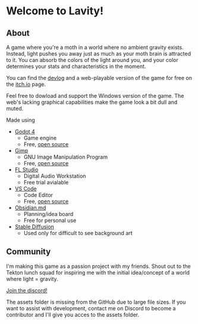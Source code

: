# Welcome to Lavity!

## About

A game where you're a moth in a world where no ambient gravity exists. Instead, light pushes you away just as much as your moth brain is attracted to it. You can absorb the colors of the light around you, and your color determines your stats and characteristics in the moment.

You can find the [devlog](https://thedunco.itch.io/lavity/devlog) and a web-playable version of the game for free on the [itch.io](https://thedunco.itch.io/lavity) page. 

Feel free to dowload and support the Windows version of the game. The web's lacking graphical capabilities make the game look a bit dull and muted.

Made using
- [Godot 4](https://godotengine.org/)
  - Game engine 
  - Free, [open source](https://github.com/godotengine/godot)
- [Gimp](https://www.gimp.org/)
  - GNU Image Manipulation Program
  - Free, [open source](https://github.com/GNOME/gimp)
- [FL Studio](https://www.image-line.com/) 
  - Digital Audio Workstation 
  - Free trial avialable
- [VS Code](https://code.visualstudio.com/)
  - Code Editor
  - Free, [open source](https://github.com/microsoft/vscode)
- [Obsidian.md](https://obsidian.md/)
  - Planning/idea board
  - Free for personal use
- [Stable Diffusion](https://github.com/AUTOMATIC1111/stable-diffusion-webui)
  - Used only for difficult to see background art


## Community

I'm making this game as a passion project with my friends. Shout out to the Tekton lunch squad for inspiring me with the initial idea/concept of a world where light = gravity.

[Join the discord!](https://discord.gg/6Z2DKJAw)

The assets folder is missing from the GitHub due to large file sizes. If you want to assist with development, contact me on Discord to become a contributor and I'll give you acces to the assets folder.
